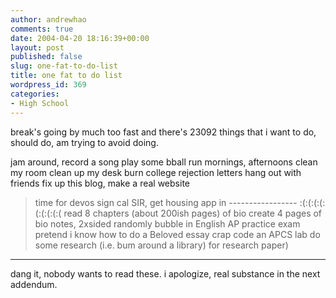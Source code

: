 ```yaml
---
author: andrewhao
comments: true
date: 2004-04-20 18:16:39+00:00
layout: post
published: false
slug: one-fat-to-do-list
title: one fat to do list
wordpress_id: 369
categories:
- High School
---
```


break's going by much too fast and there's 23092 things that i want to do, should do, am trying to avoid doing.

jam around, record a song
play some bball
run mornings, afternoons
clean my room
clean up my desk
burn college rejection letters
hang out with friends
fix up this blog, make a real website
> time for devos
sign cal SIR, get housing app in
----------------- :(:(:(:(:(:(:(:(:(
read 8 chapters (about 200ish pages) of bio
create 4 pages of bio notes, 2xsided
randomly bubble in English AP practice exam
pretend i know how to do a Beloved essay
crap code an APCS lab
do some research (i.e. bum around a library) for research paper)

------------------------
dang it, nobody wants to read these. i apologize, real substance in the next addendum.
